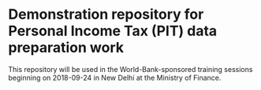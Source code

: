 Demonstration repository for Personal Income Tax (PIT) data preparation work
============================================================================

This repository will be used in the World-Bank-sponsored training
sessions beginning on 2018-09-24 in New Delhi at the Ministry of
Finance.
